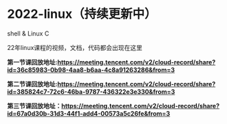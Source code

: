 # 2022-linux（持续更新中）
shell &amp; Linux C

22年linux课程的视频，文档，代码都会出现在这里

**第一节课回放地址:https://meeting.tencent.com/v2/cloud-record/share?id=36c85983-0b98-4aa8-b6aa-4c8a91263286&from=3**

**第二节课回放地址:https://meeting.tencent.com/v2/cloud-record/share?id=385824c7-72c6-46ba-9787-436322e3e330&from=3**

**第三节课回放地址：https://meeting.tencent.com/v2/cloud-record/share?id=67a0d30b-31d3-44f1-add4-00573a5c26fe&from=3**
